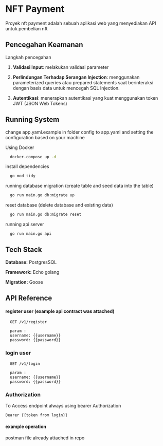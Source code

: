 
# NFT Payment

Proyek nft payment adalah sebuah aplikasi web yang menyediakan API untuk pembelian nft

## Pencegahan Keamanan

Langkah pencegahan
1. **Validasi Input**: melakukan validasi parameter

2. **Perlindungan Terhadap Serangan Injection**: menggunakan parameterized queries atau prepared statements saat berinteraksi dengan basis data untuk mencegah SQL Injection.
3. **Autentikasi**: menerapkan autentikasi yang kuat menggunakan token JWT (JSON Web Tokens)

## Running System

change app.yaml.example in folder config to app.yaml and setting the configuration based on your machine

Using Docker
```bash
  docker-compose up -d
```

install dependencies

```bash
  go mod tidy
```

running database migration (create table and seed data into the table)

```bash
  go run main.go db:migrate up
```


reset database (delete database and existing data)

```bash
  go run main.go db:migrate reset
```

running api server

```bash
  go run main.go api
```




## Tech Stack

**Database:** PostgresSQL

**Framework:** Echo golang

**Migration:** Goose
## API Reference



#### register user (example api contract was attached)

```http
  GET /v1/register
  
  param :
  username: {{username}}
  password: {{password}}
```

### login user
```http
  GET /v1/login
  
  param :
  username: {{username}}
  password: {{password}}
```

### Authorization

To Access endpoint always using bearer Authorization

```
Bearer {{token from login}}
```


#### example operation

postman file already attached in repo


